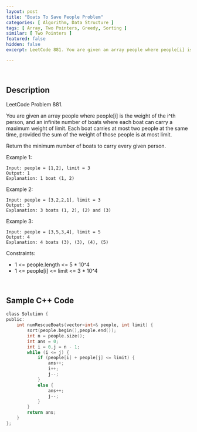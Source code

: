 ```yaml
---
layout: post
title: "Boats To Save People Problem"
categories: [ Algorithm, Data Structure ]
tags: [ Array, Two Pointers, Greedy, Sorting ]
similar: [ Two Pointers ]
featured: false
hidden: false
excerpt: LeetCode 881. You are given an array people where people[i] is the weight of the i^th person, and an infinite number of boats where each boat can carry a maximum weight of limit. Each boat carries at most two people at the same time, provided the sum of the weight of those people is at most limit.

---
```


<br />

## Description

LeetCode Problem 881.

You are given an array people where people[i] is the weight of the i^th person, and an infinite number of boats where each boat can carry a maximum weight of limit. Each boat carries at most two people at the same time, provided the sum of the weight of those people is at most limit.

Return the minimum number of boats to carry every given person.

Example 1:
```
Input: people = [1,2], limit = 3
Output: 1
Explanation: 1 boat (1, 2)
```

Example 2:
```
Input: people = [3,2,2,1], limit = 3
Output: 3
Explanation: 3 boats (1, 2), (2) and (3)
```

Example 3:
```
Input: people = [3,5,3,4], limit = 5
Output: 4
Explanation: 4 boats (3), (3), (4), (5)
```

Constraints:
* 1 <= people.length <= 5 * 10^4
* 1 <= people[i] <= limit <= 3 * 10^4

<br />

## Sample C++ Code


```c
class Solution {
public:
    int numRescueBoats(vector<int>& people, int limit) {
        sort(people.begin(),people.end());
        int n = people.size();
        int ans = 0;
        int i = 0,j = n - 1;
        while (i <= j) {
            if (people[i] + people[j] <= limit) {
                ans++;
                i++;  
                j--;
            }
            else {
                ans++;
                j--;
            }
        }
        return ans;
    }
};
```


